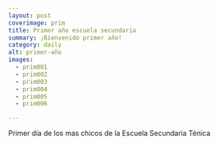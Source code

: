```yaml
---
layout: post
coverimage: prim
title: Primer año escuela secundaria
summary: ¡Bienvenido primer año!
category: daily
alt: primer-año
images:
  - prim001
  - prim002
  - prim003
  - prim004
  - prim005
  - prim006

---
```


Primer día de los mas chicos de la Escuela Secundaria Ténica
